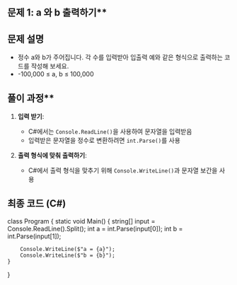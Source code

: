 ## 문제 1: a 와 b 출력하기**


## 문제 설명

- 정수 a와 b가 주어집니다. 각 수를 입력받아 입출력 예와 같은 형식으로 출력하는 코드를 작성해 보세요.
- -100,000 ≤ a, b ≤ 100,000


## 풀이 과정**

1. **입력 받기**:
    - C#에서는 `Console.ReadLine()`을 사용하여 문자열을 입력받음
    - 입력받은 문자열을 정수로 변환하려면 `int.Parse()`를 사용
      
2. **출력 형식에 맞춰 출력하기**:
    - C#에서 출력 형식을 맞추기 위해 `Console.WriteLine()`과 문자열 보간을 사용


## 최종 코드 (C#)

class Program 
{
    static void Main() 
    {
        string[] input = Console.ReadLine().Split();
        int a = int.Parse(input[0]);
        int b = int.Parse(input[1]);

        Console.WriteLine($"a = {a}");
        Console.WriteLine($"b = {b}");
    }
}

